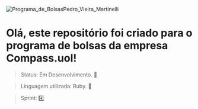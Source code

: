 ![Programa_de_BolsasPedro_Vieira_Martinelli](https://github.com/pedroomartinelli/RealityStone_PedroMartinelli_Compass/assets/141445664/b5733559-1283-4fb4-aaf5-218b09c5c582)
# Olá, este repositório foi criado para o programa de bolsas da empresa Compass.uol!

> Status: Em Desenvolvimento. 🚨

> Linguagem utilizada: Ruby. 💎

> Sprint: 4️⃣

